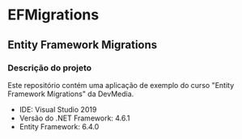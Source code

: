 # EFMigrations
## Entity Framework Migrations

### Descrição do projeto
Este repositório contém uma aplicação de exemplo do curso "Entity Framework Migrations" da DevMedia.

* IDE: Visual Studio 2019
* Versão do .NET Framework: 4.6.1
* Entity Framework: 6.4.0
